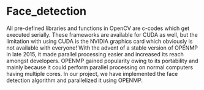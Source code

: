 # Face_detection
All pre-defined libraries and functions in OpenCV are c-codes which get executed serially. These frameworks are available for CUDA as well, but the limitation with using CUDA is the NVIDIA graphics card which obviously is not available with everyone! With the advent of a stable version of OPENMP in late 2015, it made parallel processing easier and increased its reach amongst developers. OPENMP gained popularity owing to its portability and mainly because it could perform parallel processing on normal computers having multiple cores. In our project, we have implemented the face detection algorithm and parallelized it using OPENMP.

